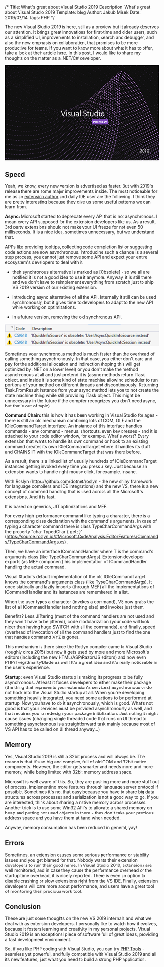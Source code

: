 ﻿/*
Title: What's great about Visual Studio 2019
Description: What's great about Visual Studio 2019
Template: blog
Author: Jakub Misek
Date: 2019/02/14
Tags: PHP
*/

The new Visual Studio 2019 is here, still as a preview but it already deserves our attention. It brings great innovations for first-time and older users, such as a simplified UI, improvements to installation, search and debugger, and also the new emphasis on collaboration, that promises to be more productive for teams. If you want to know more about what it has to offer, take a look at their article [here](https://docs.microsoft.com/en-us/visualstudio/ide/whats-new-visual-studio-2019?view=vs-2017). In this post, I would like to share my thoughts on the matter as a .NET/C# developer. 

![VS2019](img/vs2019.png)

## Speed

Yeah, we know, every new version is advertised as faster. But with 2019's release there are some major improvements inside. The most noticeable for me as an [extension author](https://www.devsense.com) and daily IDE user are the following. I think they are pretty interesting because they give us some useful patterns we can learn from. 

**Async:** Microsoft started to deprecate every API that is not asynchronous. I mean every API supposed for the extension developers like us. As a result, 3rd party extensions should not make your UI freeze for not even 50 milliseconds. It is a nice idea, sometimes unnecessary, but we understand that.

API's like providing tooltips, collecting code completion list or suggesting code actions are now asynchronous. Introducing such a change is a several step process, you cannot just remove some API and expect your entire ecosystem's developers to deal with it. 

 - their synchronous alternative is marked as [Obsolete] - so we all are notified it is not a good idea to use it anymore. Anyway, it is still there and we don't have to reimplement everything from scratch just to ship VS 2019 version of our existing extension. 

 - introducing async alternative of all the API. Internally it still can be used synchronously, but it gives time to developers to adapt to the new API while working on optimizations.

 - in a future version, removing the old synchronous API.

![obsolete](img/obsolete.png)

Sometimes your synchronous method is much faster than the overhead of calling something asynchronously. In that case, you either don't care and pay for the additional allocation and indirection (hoping this will get optimized by .NET on a lower level) or you don't make the method asynchronous at all and just pretend it is (async methods return ITask<T> object, and inside it is some kind of state machine allowing scheduler to run portions of your method on different threads and discontinuously. Returning Task.FromResult<T> instance from your async method lets you to not create the state machine thing while still providing ITask object. This might be unnecessary in the future if the compiler recognizes you don't need async, but that's out of topic). 

**Command Chain:** this is how it has been working in Visual Studio for ages - there is still an old mechanism combining lots of COM, OLE and the IOleCommandTarget interface. An instance of this interface handles commands - any command - menus, shortcuts, even key presses - and it is attached to your code editor window, for example. What's worst? Every extension that wants to handle its own command or hook to an existing command creates its own IOleCommandTarget where it handles its stuff and CHAINS IT with the IOleCommandTarget that was there before.

As a result, there is a linked list of usually hundreds of IOleCommandTarget instances getting invoked every time you press a key. Just because an extension wants to handle right mouse click, for example. Insane. 

With Roslyn (https://github.com/dotnet/roslyn - the new shiny framework for language compilers and IDE integrations) and the new VS, there is a new concept of command handling that is used across all the Microsoft's extensions. And it is fast. 

It is based on generics, JIT optimizations and MEF.

For every high-performance command like typing a character, there is a corresponding class declaration with the command's arguments. In case of typing a character command there is class TypeCharCommandArgs with the property "char TypedChar { get; }" (https://source.roslyn.io/#Microsoft.CodeAnalysis.EditorFeatures/Commands/TypeCharCommandArgs.cs) .  

Then, we have an interface ICommandHandler<T> where T is the command's arguments class (like TypeCharCommandArgs). Extension developer exports (as MEF component) his implementation of ICommandHandler<TypeCharCommandArgs> handling the actual command. 

Visual Studio's default implementation of the old IOleCommandTarget knows the command's arguments class (like TypeCharCommandArgs). It once statically and lazily imports (through MEF) all the implementations of ICommandHandler<TypeCharCommandArgs> and its instances are remembered in a list. 

When the user types a character (invokes a command), VS now grabs the list of all ICommandHandler<TypeCharCommandArgs> (and nothing else) and invokes just them. 

Benefits? Less JITtering (most of the command handlers are not used and they won't have to be jittered), code modularization (your code will look nicer than having huge SWITCH with all the commands), and finally, speed (overhead of invocation of all the command handlers just to find the one that handles command XYZ is gone). 

This mechanism is there since the Roslyn compiler came to Visual Studio (roughly circa 2015) but now it gets used by more and more Microsoft's editors (including the new HTML/ASP/Razor/JS editors) and now even PHP/Twig/Smarty/Blade as well! It's a great idea and it's really noticeable in the user's experience. 

**Startup:** even Visual Studio startup is making its progress to be fully asynchronous. At least it forces developers to either make their package (the thing that represents your extension's services) asynchronous or do not hook into the Visual Studio startup at all. When you're developing something heavily integrated, you need some actions to be performed at startup. Now you have to do it asynchronously, which is good. What’s not good is that your services must be provided asynchronously as well, and that requires you to redesign your package initialization. Just noting it might cause issues (changing single threaded code that runs on UI thread to something asynchronous is a straightforward task mainly because most of VS API has to be called on UI thread anyway...) 

## Memory

Yes, Visual Studio 2019 is still a 32bit process and will always be. The reason is that it's so big and complex, full of old COM and 32bit native components. However, the editor gets smarter and needs more and more memory, while being limited with 32bit memory address space. 

Microsoft is well aware of this. So, they are pushing more and more stuff out of process, implementing more features through language server protocol if possible. Sometimes it's not that easy because you have to share big data structures across processes and serialization is not a good way to go. If you are interested, think about sharing a native memory across processes. Another trick is to use some Win32 API's to allocate a shared memory on heap and putting not used objects in there - they don't take your precious address space and you have them at hand when needed. 

Anyway, memory consumption has been reduced in general, yay! 

## Errors

Sometimes, an extension causes some serious performance or stability issues and you get blamed for that. Nobody wants their extension developers to ruin their good name. In Visual Studio 2019, extensions are well monitored, and in case they cause the performance overhead or the startup time overhead, it is nicely reported. There is even an option to disable crashing or slow extensions right from the VS IDE. Finally, extension developers will care more about performance, and users have a great tool of monitoring their precious work tool. 

## Conclusion

These are just some thoughts on the new VS 2019 internals and what we deal with as extension developers. I personally like to watch how it evolves, because it fosters learning and creativity in my personal projects. Visual Studio 2019 is an exceptional piece of software full of great ideas, providing a fast development environment.

So, if you like PHP coding with Visual Studio, you can try [PHP Tools](https://www.devsense.com/features) - seamless yet powerful, and fully compatible with Visual Studio 2019 and all its new features, just what you need to build a strong PHP application. 